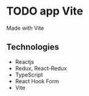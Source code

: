 # TODO app Vite
Made with Vite

## Technologies
- Reactjs
- Redux, React-Redux
- TypeScript
- React Hook Form
- Vite
